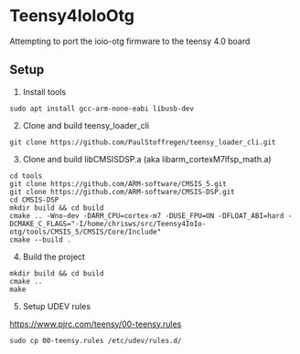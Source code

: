 # Teensy4IoIoOtg

Attempting to port the ioio-otg firmware to the teensy 4.0 board

## Setup

1. Install tools

```
sudo apt install gcc-arm-none-eabi libusb-dev
```

2. Clone and build teensy_loader_cli

```
git clone https://github.com/PaulStoffregen/teensy_loader_cli.git
```

3. Clone and build libCMSISDSP.a (aka libarm_cortexM7lfsp_math.a)

```
cd tools
git clone https://github.com/ARM-software/CMSIS_5.git
git clone https://github.com/ARM-software/CMSIS-DSP.git
cd CMSIS-DSP
mkdir build && cd build
cmake .. -Wno-dev -DARM_CPU=cortex-m7 -DUSE_FPU=ON -DFLOAT_ABI=hard -DCMAKE_C_FLAGS="-I/home/chrisws/src/Teensy4IoIo-otg/tools/CMSIS_5/CMSIS/Core/Include"
cmake --build .
```

4. Build the project

```
mkdir build && cd build
cmake ..
make
```

5. Setup UDEV rules

https://www.pjrc.com/teensy/00-teensy.rules

```
sudo cp 00-teensy.rules /etc/udev/rules.d/
```
